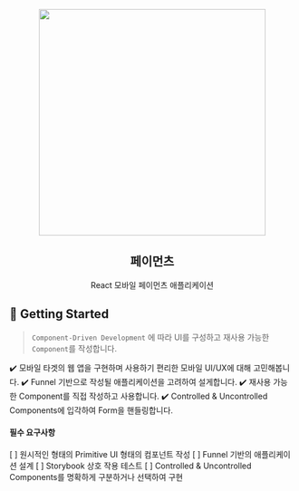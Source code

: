 <p align="middle" >
  <img src="https://techcourse-storage.s3.ap-northeast-2.amazonaws.com/0fefce79602043a9b3281ee1dd8f4be6" width="400">
</p>
<h2 align="middle">페이먼츠</h2>
<p align="middle">React 모바일 페이먼츠 애플리케이션</p>
</p>

## 🚀 Getting Started

> `Component-Driven Development` 에 따라 UI를 구성하고 재사용 가능한 `Component`를 작성합니다.

✔️ 모바일 타겟의 웹 앱을 구현하며 사용하기 편리한 모바일 UI/UX에 대해 고민해봅니다.
✔️ Funnel 기반으로 작성될 애플리케이션을 고려하여 설게합니다.
✔️ 재사용 가능한 Component를 직접 작성하고 사용합니다.
✔️ Controlled & Uncontrolled Components에 입각하여 Form을 핸들링합니다.


#### 필수 요구사항
[ ] 원시적인 형태의 Primitive UI 형태의 컴포넌트 작성
[ ] Funnel 기반의 애플리케이션 설계
[ ] Storybook 상호 작용 테스트
[ ] Controlled & Uncontrolled Components를 명확하게 구분하거나 선택하여 구현

